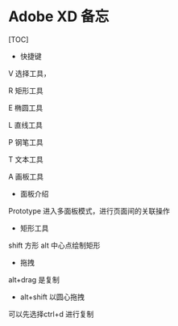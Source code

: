 # Adobe XD 备忘

[TOC]

* 快捷键

V 选择工具，

R 矩形工具

E 椭圆工具

L 直线工具

P 钢笔工具

T 文本工具

A 画板工具



* 面板介绍

Prototype 进入多面板模式，进行页面间的关联操作



* 矩形工具

shift 方形 alt 中心点绘制矩形



* 拖拽

alt+drag 是复制



* alt+shift 以圆心拖拽

可以先选择ctrl+d  进行复制